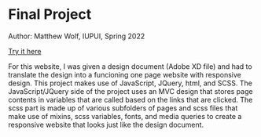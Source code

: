 # Final Project

Author: Matthew Wolf, IUPUI, Spring 2022

[Try it here](https://n215-wolfmi.github.io/final-project/#about)

For this website, I was given a design document (Adobe XD file) and had to translate the design into a funcioning one page website with responsive design. This project makes use of JavaScript, JQuery, html, and SCSS. The JavaScript/JQuery side of the project uses an MVC design that stores page contents in variables that are called based on the links that are clicked. The scss part is made up of various subfolders of pages and scss files that make use of mixins, scss variables, fonts, and media queries to create a responsive website that looks just like the design document.